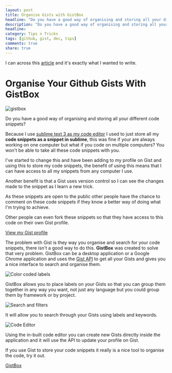 ```yaml
---
layout: post
title: Organise Gists with GistBox
headline: "Do you have a good way of organising and storing all your different code snippets?"
description: "Do you have a good way of organising and storing all your different code snippets?"
headline: 
category: Tips n Tricks
tags: [github, gist, dec, tips]
comments: true
share: true
---
```

I can across this [article](http://www.paulund.co.uk/organise-gists-with-gistbox "Permalink to Organise Your Github Gists With GistBox") and it's exactly what I wanted to write.

# Organise Your Github Gists With GistBox

![gistbox][1]

Do you have a good way of organising and storing all your different code snippets?

Because I use [sublime text 3 as my code editor][2] I used to just store all my **code snippets as a snippet in sublime**, this was fine if your are always working on one computer but what if you code on multiple computers? You won't be able to take all these code snippets with you.

I've started to change this and have been adding to my profile on Gist and using this to store my code snippets, the benefit of using this means that I can have access to all my snippets from any computer I use.

Another benefit is that a Gist uses version control so I can see the changes made to the snippet as I learn a new trick.

As these snippets are open to the public other people have the chance to comment on these code snippets if they know a better way of doing what I'm trying to achieve.

Other people can even fork these snippets so that they have access to this code on their own Gist profile.

[View my Gist profile][3]

The problem with Gist is they way you organise and search for your code snippets, there isn't a good way to do this. **GistBox** was created to solve that very problem. GistBox can be a desktop application or a Google Chrome application and uses the [Gist API][4] to get all your Gists and gives you a nice interface to search and organise them.

![Color coded labels][5]

GistBox allows you to place labels on your Gists so that you can group them together in any way you want, not just any language but you could group them by framework or by project.

![Search and filters][6]

It will allow you to search through your Gists using labels and keywords.

![Code Editor][7]

Using the in-built code editor you can create new Gists directly inside the application and it will use the API to update your profile on Gist.

If you use Gist to store your code snippets it really is a nice tool to organise the code, try it out.

[GistBox][8]

[1]: http://www.paulund.co.uk/wp-content/uploads/2013/07/gistbox-590x407.png
[2]: http://www.paulund.co.uk/web-development-with-sublime-text-2 "Web Development With Sublime Text 2"
[3]: https://gist.github.com/paulund
[4]: http://www.paulund.co.uk/embed-github-gists-shortcode "Create A Embed Github Gists Shortcode"
[5]: http://www.paulund.co.uk/wp-content/uploads/2013/07/color_coded_labels.png
[6]: http://www.paulund.co.uk/wp-content/uploads/2013/07/search_and_filters.png
[7]: http://www.paulund.co.uk/wp-content/uploads/2013/07/feature_rich_code_editor.png
[8]: http://www.gistboxapp.com/
